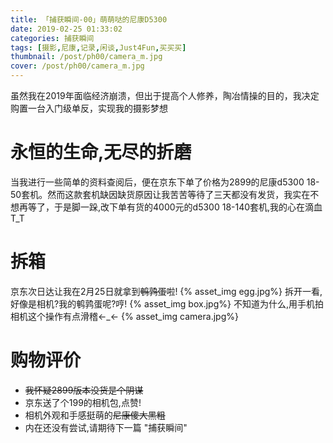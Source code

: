 ```yaml
---
title: 「捕获瞬间-00」萌萌哒的尼康D5300
date: 2019-02-25 01:33:02
categories: 捕获瞬间
tags: [摄影,尼康,记录,闲谈,Just4Fun,买买买]
thumbnail: /post/ph00/camera_m.jpg
cover: /post/ph00/camera_m.jpg
---
```

虽然我在2019年面临经济崩溃，但出于提高个人修养，陶冶情操的目的，我决定购置一台入门级单反，实现我的摄影梦想
<!-- more -->
# 永恒的生命,无尽的折磨
当我进行一些简单的资料查阅后，便在京东下单了价格为2899的尼康d5300 18-50套机。然而这款套机缺因缺货原因让我苦苦等待了三天都没有发货，我实在不想再等了，于是脚一跺,改下单有货的4000元的d5300 18-140套机,我的心在滴血T_T

# 拆箱
京东次日达让我在2月25日就拿到~~鹌鹑蛋~~啦!
{% asset_img egg.jpg%}
拆开一看,好像是相机?我的鹌鹑蛋呢?哼!
{% asset_img box.jpg%}
不知道为什么,用手机拍相机这个操作有点滑稽←_←
{% asset_img camera.jpg%}

# 购物评价
* ~~我怀疑2899版本没货是个阴谋~~
* 京东送了个199的相机包,点赞!
* 相机外观和手感挺萌的~~尼康傻大黑粗~~
* 内在还没有尝试,请期待下一篇 "捕获瞬间"